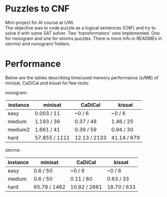 # Puzzles to CNF

Mini-project for AI course at UWr.\
The objective was to code puzzle as a logical sentences (CNF) and try to solve it with some SAT solver.
Two 'transformators' vere implemented. One for nonogram and one for storms puzzles.
There is more info in READMEs in storms/ and nonogram/ folders.

# Performance

Below are the tables describing time/used memory performance (s/MB) of minisat, CaDiCal and kissat for few tests:

nonogram:
        
| instance | minisat       | CaDiCal      | kissat      |
|----------|---------------|--------------|-------------|
| easy     | 0.003 / 11    | ~0 / 6       | ~0 / 6      |
| medium   | 1.193 / 36    | 0.37 / 48    | 1.46 / 25   |   
| medium2  | 1.661 / 41    | 0.39 / 59    | 0.94 / 30   |
| hard     | 57.855 / 1111 | 12.13 / 2133 | 41.14 / 679 |


storms:
        
| instance | minisat      | CaDiCal      |  kissat     |
|----------|--------------|--------------|-------------|
| easy     | 0.6 / 50     | ~0 / 6       | ~0 / 6      |
| medium   | 0.6 / 50     | 0.11 / 60    | 0.63 / 33   |
| hard     | 65.79 / 1462 | 10.82 / 2661 | 18.70 / 633 |
